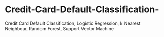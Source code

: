 # Credit-Card-Default-Classification-
Credit Card Default Classification, Logistic Regression, k Nearest Neighbour, Random Forest, Support Vector Machine
